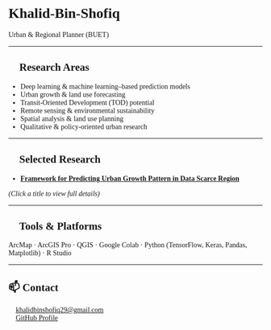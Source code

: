 <div style="font-family: Georgia, 'Times New Roman', Times, serif;">

# Khalid-Bin-Shofiq  

Urban & Regional Planner (BUET) 

---

## 🎯 Research Areas
- Deep learning & machine learning–based prediction models  
- Urban growth & land use forecasting  
- Transit-Oriented Development (TOD) potential  
- Remote sensing & environmental sustainability  
- Spatial analysis & land use planning  
- Qualitative & policy-oriented urban research  

---

## 📂 Selected Research
- [**Framework for Predicting Urban Growth Pattern in Data Scarce Region**](research/LULC_Prediction.md)  

*(Click a title to view full details)*  

---

## 🔧 Tools & Platforms
ArcMap · ArcGIS Pro · QGIS · Google Colab · Python (TensorFlow, Keras, Pandas, Matplotlib) · R Studio  

---

## 📫 Contact
📧 khalidbinshofiq29@gmail.com  
🔗 [GitHub Profile](https://github.com/khalidbinshofiq)  

</div>
